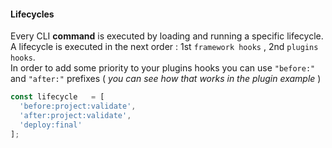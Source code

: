 #### Lifecycles

Every CLI **command** is executed by loading and running a specific lifecycle.<br>
A lifecycle is executed in the next order : 1st `framework hooks` , 2nd `plugins hooks`.<br>
In order to add some priority to your plugins hooks you can use `"before:"` and `"after:"` 
prefixes ( *you can see how that works in the plugin example*  )   

```javascript
const lifecycle   = [
  'before:project:validate',
  'after:project:validate',
  'deploy:final'
];
```
